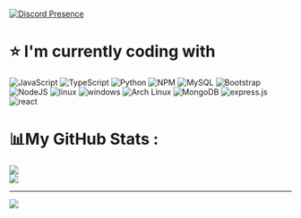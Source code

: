 [![Discord Presence](https://lanyard.cnrad.dev/api/561701757386752013)](https://discord.com/users/561701757386752013)

# ⭐ I'm currently coding with
![JavaScript](https://img.shields.io/badge/javascript-%23323330.svg?style=for-the-badge&logo=javascript&logoColor=%23F7DF1E) ![TypeScript](https://img.shields.io/badge/typescript-%23007ACC.svg?style=for-the-badge&logo=typescript&logoColor=white) ![Python](https://img.shields.io/badge/Python-14354C?style=for-the-badge&logo=python&logoColor=white) ![NPM](https://img.shields.io/badge/npm-CB3837?style=for-the-badge&logo=npm&logoColor=white
) ![MySQL](https://img.shields.io/badge/MySQL-00000F?style=for-the-badge&logo=mysql&logoColor=white) ![Bootstrap](https://img.shields.io/badge/bootstrap-%23563D7C.svg?style=for-the-badge&logo=bootstrap&logoColor=white)
![NodeJS](https://img.shields.io/badge/node.js-6DA55F?style=for-the-badge&logo=node.js&logoColor=white) ![linux](	https://img.shields.io/badge/Linux-FCC624?style=for-the-badge&logo=linux&logoColor=black) ![windows](https://img.shields.io/badge/Windows-0078D6?style=for-the-badge&logo=windows&logoColor=white) ![Arch Linux](https://img.shields.io/badge/Arch_Linux-1793D1?style=for-the-badge&logo=arch-linux&logoColor=white) ![MongoDB](https://img.shields.io/badge/MongoDB-4EA94B?style=for-the-badge&logo=mongodb&logoColor=white) ![express.js](https://img.shields.io/badge/Express.js-404D59?style=for-the-badge
) ![react](https://img.shields.io/badge/React-20232A?style=for-the-badge&logo=react&logoColor=61DAFB)
# 📊My GitHub Stats :
![](https://github-readme-stats.vercel.app/api?username=tco46&show_icons=true&theme=radical)<br/>
![](https://github-readme-stats.vercel.app/api/top-langs/?username=tco46&hide_progress=false&theme=radical)

---
[![](https://visitcount.itsvg.in/api?id=TCO46&icon=0&color=8)](https://visitcount.itsvg.in)
